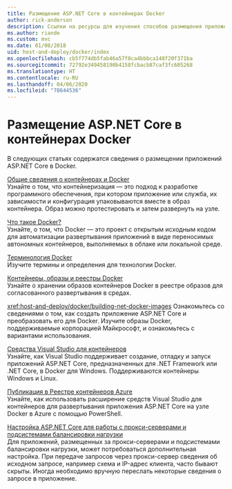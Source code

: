 ```yaml
---
title: Размещение ASP.NET Core в контейнерах Docker
author: rick-anderson
description: Ссылки на ресурсы для изучения способов размещения приложений ASP.NET Core в контейнерах Docker.
ms.author: riande
ms.custom: mvc
ms.date: 01/08/2018
uid: host-and-deploy/docker/index
ms.openlocfilehash: cb5f774db5fab46a57f8ca4bbbca148f20f371ba
ms.sourcegitcommit: 72792e349458190b4158fcbacb87caf3fc605268
ms.translationtype: HT
ms.contentlocale: ru-RU
ms.lasthandoff: 04/06/2020
ms.locfileid: "78644536"
---
```

# <a name="host-aspnet-core-in-docker-containers"></a>Размещение ASP.NET Core в контейнерах Docker

В следующих статьях содержатся сведения о размещении приложений ASP.NET Core в Docker.

[Общие сведения о контейнерах и Docker](/dotnet/standard/microservices-architecture/container-docker-introduction/index)  
Узнайте о том, что контейнеризация — это подход к разработке программного обеспечения, при котором приложение или служба, их зависимости и конфигурация упаковываются вместе в образ контейнера. Образ можно протестировать и затем развернуть на узле.

[Что такое Docker?](/dotnet/standard/microservices-architecture/container-docker-introduction/docker-defined)  
Узнайте, о том, что Docker — это проект с открытым исходным кодом для автоматизации развертывания приложений в виде переносимых автономных контейнеров, выполняемых в облаке или локальной среде.

[Терминология Docker](/dotnet/standard/microservices-architecture/container-docker-introduction/docker-terminology)  
Изучите термины и определения для технологии Docker.

[Контейнеры, образы и реестры Docker](/dotnet/standard/microservices-architecture/container-docker-introduction/docker-containers-images-registries)  
Узнайте о хранении образов контейнеров Docker в реестре образов для согласованного развертывания в средах.

<xref:host-and-deploy/docker/building-net-docker-images> Ознакомьтесь со сведениями о том, как создать приложение ASP.NET Core и преобразовать его для Docker. Изучите образы Docker, поддерживаемые корпорацией Майкрософт, и ознакомьтесь с вариантами использования.

[Средства Visual Studio для контейнеров](xref:host-and-deploy/docker/visual-studio-tools-for-docker)  
Узнайте, как Visual Studio поддерживает создание, отладку и запуск приложений ASP.NET Core, предназначенных для .NET Framework или .NET Core, в Docker для Windows. Поддерживаются контейнеры Windows и Linux.

[Публикация в Реестре контейнеров Azure](/azure/vs-azure-tools-docker-hosting-web-apps-in-docker)  
Узнайте, как использовать расширение средств Visual Studio для контейнеров для развертывания приложения ASP.NET Core на узле Docker в Azure с помощью PowerShell.

[Настройка ASP.NET Core для работы с прокси-серверами и подсистемами балансировки нагрузки](xref:host-and-deploy/proxy-load-balancer)  
Для приложений, размещенных за прокси-серверами и подсистемами балансировки нагрузки, может потребоваться дополнительная настройка. При передаче запросов через прокси-сервер сведения об исходном запросе, например схема и IP-адрес клиента, часто бывают скрыты. Иногда необходимо вручную переслать некоторые сведения о запросе в приложение.
